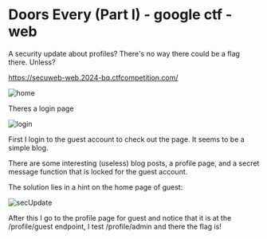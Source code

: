 # Doors Every (Part I) - google ctf - web

A security update about profiles? There's no way there could be a flag there. Unless?

https://secuweb-web.2024-bq.ctfcompetition.com/

![home](https://github.com/user-attachments/assets/e56b783c-3d2f-4385-aab0-e937381b852f)


Theres a login page

![login](https://github.com/user-attachments/assets/f6deaa24-03d7-48a3-b47f-d267dedd14b2)



First I login to the guest account to check out the page. It seems to be a simple blog.

There are some interesting (useless) blog posts, a profile page, and a secret message function that is locked for the guest account.

The solution lies in a hint on the home page of guest:

![secUpdate](https://github.com/user-attachments/assets/60fa6f73-9743-4c1d-92a6-221f7617b2a7)


After this I go to the profile page for guest and notice that it is at the /profile/guest endpoint, I test /profile/admin and there the flag is!
